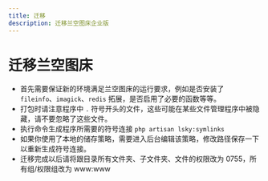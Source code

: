 ```yaml
---
title: 迁移
description: 迁移兰空图床企业版
---
```


# 迁移兰空图床

- 首先需要保证新的环境满足兰空图床的运行要求，例如是否安装了 `fileinfo`、`imagick`、`redis` 拓展，是否启用了必要的函数等等。
- 打包时请注意程序中 `.` 符号开头的文件，这些可能在某些文件管理程序中被隐藏，请不要忽略了这些文件。
- 执行命令生成程序所需要的符号连接 `php artisan lsky:symlinks`
- 如果你使用了本地的储存策略，需要进入后台编辑该策略，修改路径保存一下以重新生成符号连接。
- 迁移完成以后请将跟目录所有文件夹、子文件夹、文件的权限改为 0755，所有组/权限组改为 www:www